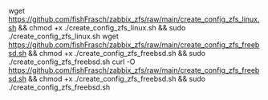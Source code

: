 wget https://github.com/fishFrasch/zabbix_zfs/raw/main/create_config_zfs_linux.sh && chmod +x ./create_config_zfs_linux.sh && sudo ./create_config_zfs_linux.sh
wget https://github.com/fishFrasch/zabbix_zfs/raw/main/create_config_zfs_freebsd.sh && chmod +x ./create_config_zfs_freebsd.sh && sudo ./create_config_zfs_freebsd.sh
curl -O https://github.com/fishFrasch/zabbix_zfs/raw/main/create_config_zfs_freebsd.sh && chmod +x ./create_config_zfs_freebsd.sh && sudo ./create_config_zfs_freebsd.sh
